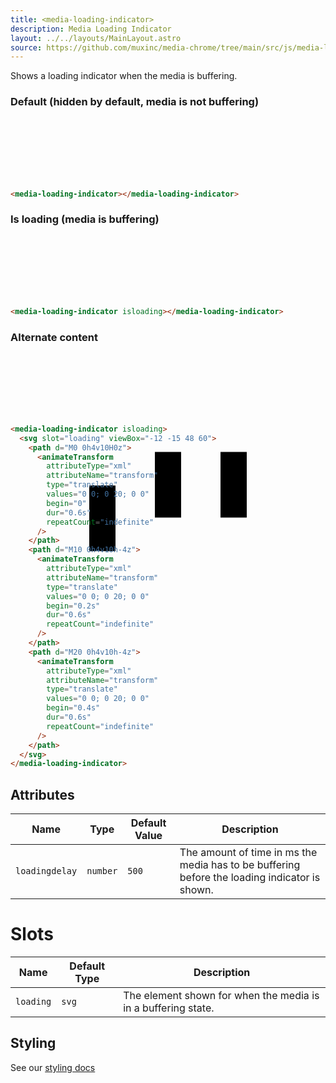 ```yaml
---
title: <media-loading-indicator>
description: Media Loading Indicator
layout: ../../layouts/MainLayout.astro
source: https://github.com/muxinc/media-chrome/tree/main/src/js/media-loading-indicator.js
---
```


Shows a loading indicator when the media is buffering.

<style>
  media-loading-indicator {
    --media-icon-color: #f0f;
    display: block;
    height: 100px;
  }
</style>

<h3>Default (hidden by default, media is not buffering)</h3>

<media-loading-indicator></media-loading-indicator>

```html
<media-loading-indicator></media-loading-indicator>
```

<h3>Is loading (media is buffering)</h3>

<media-loading-indicator isloading></media-loading-indicator>

```html
<media-loading-indicator isloading></media-loading-indicator>
```

<h3>Alternate content</h3>

<media-loading-indicator isloading>
  <svg slot="loading" viewBox="-12 -15 48 60">
    <path d="M0 0h4v10H0z">
      <animateTransform
        attributeType="xml"
        attributeName="transform"
        type="translate"
        values="0 0; 0 20; 0 0"
        begin="0"
        dur="0.6s"
        repeatCount="indefinite"
      />
    </path>
    <path d="M10 0h4v10h-4z">
      <animateTransform
        attributeType="xml"
        attributeName="transform"
        type="translate"
        values="0 0; 0 20; 0 0"
        begin="0.2s"
        dur="0.6s"
        repeatCount="indefinite"
      />
    </path>
    <path d="M20 0h4v10h-4z">
      <animateTransform
        attributeType="xml"
        attributeName="transform"
        type="translate"
        values="0 0; 0 20; 0 0"
        begin="0.4s"
        dur="0.6s"
        repeatCount="indefinite"
      />
    </path>
  </svg>
</media-loading-indicator>

```html
<media-loading-indicator isloading>
  <svg slot="loading" viewBox="-12 -15 48 60">
    <path d="M0 0h4v10H0z">
      <animateTransform
        attributeType="xml"
        attributeName="transform"
        type="translate"
        values="0 0; 0 20; 0 0"
        begin="0"
        dur="0.6s"
        repeatCount="indefinite"
      />
    </path>
    <path d="M10 0h4v10h-4z">
      <animateTransform
        attributeType="xml"
        attributeName="transform"
        type="translate"
        values="0 0; 0 20; 0 0"
        begin="0.2s"
        dur="0.6s"
        repeatCount="indefinite"
      />
    </path>
    <path d="M20 0h4v10h-4z">
      <animateTransform
        attributeType="xml"
        attributeName="transform"
        type="translate"
        values="0 0; 0 20; 0 0"
        begin="0.4s"
        dur="0.6s"
        repeatCount="indefinite"
      />
    </path>
  </svg>
</media-loading-indicator>
```

## Attributes

| Name            | Type     | Default Value | Description                                                                                   |
| --------------- | -------- | ------------- | --------------------------------------------------------------------------------------------- |
| `loadingdelay` | `number` | `500`         | The amount of time in ms the media has to be buffering before the loading indicator is shown. |

# Slots

| Name      | Default Type | Description                                                   |
| --------- | ------------ | ------------------------------------------------------------- |
| `loading` | `svg`        | The element shown for when the media is in a buffering state. |


## Styling

See our [styling docs](./styling#Indicators)
